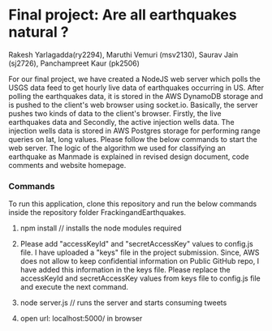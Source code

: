 # Final project: Are all earthquakes natural ?
Rakesh Yarlagadda(ry2294), Maruthi Vemuri (msv2130), Saurav Jain (sj2726), Panchampreet Kaur (pk2506)

For our final project, we have created a NodeJS web server which polls the USGS data feed to get hourly live data of earthquakes occurring in US. After polling the earthquakes data, it is stored in the AWS DynamoDB storage and is pushed to the client's web browser using socket.io. Basically, the server pushes two kinds of data to the client's browser. Firstly, the live earthquakes data and Secondly, the active injection wells data. The injection wells data is stored in AWS Postgres storage for performing range queries on lat, long values. Please follow the below commands to start the web server. The logic of the algorithm we used for classifying an earthquake as Manmade is explained in revised design document, code comments and website homepage.

### Commands
To run this application, clone this repository and run the below commands inside the repository folder FrackingandEarthquakes.

1. npm install // installs the node modules required

2. Please add "accessKeyId" and "secretAccessKey" values to config.js file. I have uploaded a "keys" file in the project submission. Since, AWS does not allow to keep confidential information on Public GitHub repo, I have added this information in the keys file. Please replace the accessKeyId and secretAccessKey values from keys file to config.js file and execute the next command.

3. node server.js // runs the server and starts consuming tweets

4. open url: localhost:5000/ in browser